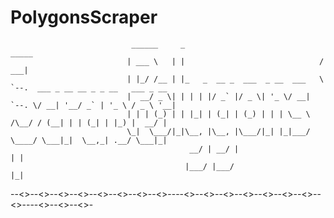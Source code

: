 # PolygonsScraper

                               ______     _                                _____                                
                              | ___ \   | |                              /  ___|                               
                              | |_/ /__ | |_   _  __ _  ___  _ __  ___   \ `--.  ___ _ __ __ _ _ __   ___ _ __ 
                              |  __/ _ \| | | | |/ _` |/ _ \| '_ \/ __|   `--. \/ __| '__/ _` | '_ \ / _ \ '__|
                              | | | (_) | | |_| | (_| | (_) | | | \__ \  /\__/ / (__| | | (_| | |_) |  __/ |   
                              \_|  \___/|_|\__, |\__, |\___/|_| |_|___/  \____/ \___|_|  \__,_| .__/ \___|_|   
                                            __/ | __/ |                                       | |              
                                           |___/ |___/                                        |_|              


--<<O>>--<<O>>--<<O>>--<<O>>--<<O>>--<<O>>--<<O>>--<<O>>----<<O>>--<<O>>--<<O>>--<<O>>--<<O>>--<<O>>--<<O>>--<<O>>----<<O>>--<<O>>--<<O>>-
 
 

